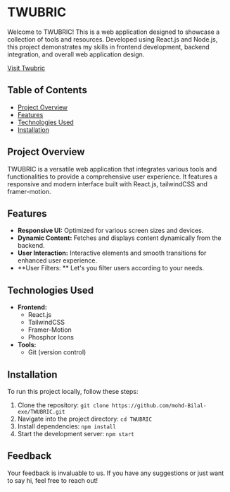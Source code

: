 # TWUBRIC

Welcome to TWUBRIC! This is a web application designed to showcase a collection of tools and resources. Developed using React.js and Node.js, this project demonstrates my skills in frontend development, backend integration, and overall web application design.

[Visit Twubric](https://tw-ubric.netlify.app)


## Table of Contents

- [Project Overview](#project-overview)
- [Features](#features)
- [Technologies Used](#technologies-used)
- [Installation](#Installation)

## Project Overview

TWUBRIC is a versatile web application that integrates various tools and functionalities to provide a comprehensive user experience. It features a responsive and modern interface built with React.js, tailwindCSS and framer-motion.

## Features

- **Responsive UI:** Optimized for various screen sizes and devices.
- **Dynamic Content:** Fetches and displays content dynamically from the backend.
- **User Interaction:** Interactive elements and smooth transitions for enhanced user experience.
- **User Filters: ** Let's you filter users according to your needs.

## Technologies Used

- **Frontend:**
  - React.js
  - TailwindCSS
  - Framer-Motion
  - Phosphor Icons
- **Tools:**
  - Git (version control)

## Installation

To run this project locally, follow these steps:

1. Clone the repository: `git clone https://github.com/mohd-Bilal-exe/TWUBRIC.git`
2. Navigate into the project directory: `cd TWUBRIC`
3. Install dependencies: `npm install`
4. Start the development server: `npm start`

## Feedback

Your feedback is invaluable to us. If you have any suggestions or just want to say hi, feel free to reach out!
